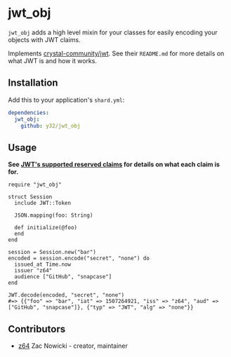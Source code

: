 # jwt_obj

`jwt_obj` adds a high level mixin for your classes for easily encoding your objects with JWT claims.

Implements [crystal-community/jwt](https://github.com/crystal-community/jwt). See their `README.md` for more details on what JWT is and how it works.

## Installation

Add this to your application's `shard.yml`:

```yaml
dependencies:
  jwt_obj:
    github: y32/jwt_obj
```

## Usage

**See [JWT's supported reserved claims](https://github.com/crystal-community/jwt#supported-reserved-claim-names) for details on what each claim is for.**

```crystal
require "jwt_obj"

struct Session
  include JWT::Token

  JSON.mapping(foo: String)

  def initialize(@foo)
  end
end

session = Session.new("bar")
encoded = session.encode("secret", "none") do
  issued_at Time.now
  issuer "z64"
  audience ["GitHub", "snapcase"]
end

JWT.decode(encoded, "secret", "none")
#=> {{"foo" => "bar", "iat" => 1507264921, "iss" => "z64", "aud" => ["GitHub", "snapcase"]}, {"typ" => "JWT", "alg" => "none"}}
```

## Contributors

- [z64](https://github.com/z64) Zac Nowicki - creator, maintainer
